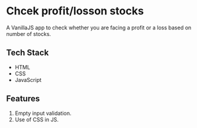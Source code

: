 # Chcek profit/losson stocks
A VanillaJS app to check whether you are facing a profit or a loss based on number of stocks.

## Tech Stack
* HTML
* CSS
* JavaScript

## Features
1. Empty input validation.
2. Use of CSS in JS.